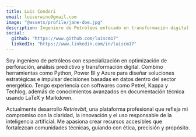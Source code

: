 ```yaml
---
title: Luis Condori
email: luiserwinc@gmail.com
image: "@assets/profile/jane-doe.jpg"
description: Ingeniero de Petróleos enfocado en transformación digital, ciencia de datos y optimización de procesos. Especialista en visualización técnica, modelado predictivo y documentación profesional.
social:
  github: "https://www.github.com/luiscm17"
  linkedIn: "https://www.linkedin.com/in/luiscm17"
---
```


Soy ingeniero de petróleos con especialización en optimización de perforación, análisis predictivo y transformación digital. Combino herramientas como Python, Power BI y Azure para diseñar soluciones estratégicas e impulsar decisiones basadas en datos dentro del sector energético. Tengo experiencia con softwares como Petrel, Kappa y Techlog, además de conocimientos avanzados en documentación técnica usando LaTeX y Markdown.

Actualmente desarrollo *Retrievbit*, una plataforma profesional que refleja mi compromiso con la claridad, la innovación y el uso responsable de la inteligencia artificial. Me apasiona crear recursos accesibles que fortalezcan comunidades técnicas, guiando con ética, precisión y propósito.